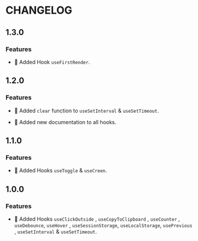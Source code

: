 # CHANGELOG

## 1.3.0

### Features

- 🎉 Added Hook `useFirstRender`.

## 1.2.0

### Features

- 🎉 Added `clear` function to `useSetInterval` & `useSetTimeout`.

- 🎉 Added new documentation to all hooks.

## 1.1.0

### Features

- 🎉 Added Hooks `useToggle` & `useCreen`.

## 1.0.0

### Features


- 🎉 Added Hooks `useClickOutside` , `useCopyToClipboard` , `useCounter` ,
`useDebounce`, `useHover` , `useSessionStorage`, `useLocalStorage`, `usePrevious` ,
`useSetInterval` & `useSetTimeout`.
